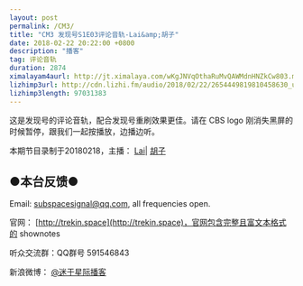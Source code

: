 ```yaml
---
layout: post
permalink: /CM3/
title: "CM3 发现号S1E03评论音轨-Lai&amp;胡子"
date: 2018-02-22 20:22:00 +0800
description: "播客"
tag: 评论音轨
duration: 2874
ximalayam4aurl: http://jt.ximalaya.com/wKgJNVqOthaRuMvQAWMdnHNZkCw803.m4a?channel=rss&album_id=3135361&track_id=72838627&uid=6418191&jt=http://audio.xmcdn.com/group24/M02/1F/77/wKgJNVqOthaRuMvQAWMdnHNZkCw803.m4a
lizhimp3url: http://cdn.lizhi.fm/audio/2018/02/22/2654449819810458630_ud.mp3
lizhimp3length: 97031383
---   
```


这是发现号的评论音轨，配合发现号重刷效果更佳。请在 CBS logo 刚消失黑屏的时候暂停，跟我们一起按播放，边播边听。

本期节目录制于20180218，主播： [Lai](http://weibo.com/daishengniao)\| [胡子](https://weibo.com/p/1005051764117203)

## ●本台反馈●

Email: [subspacesignal@qq.com](mailto:subspacesignal@qq.com), all frequencies open.

官网： [http://trekin.space](http://trekin.space)，官网包含完整且富文本格式的 shownotes

听众交流群：QQ群号 591546843

新浪微博： [@迷于星际播客](http://weibo.com/lostinst)
